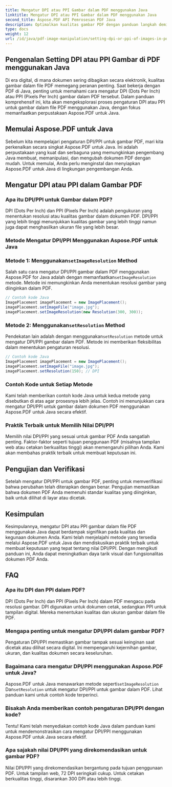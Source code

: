 ```yaml
---
title: Mengatur DPI atau PPI Gambar dalam PDF menggunakan Java
linktitle: Mengatur DPI atau PPI Gambar dalam PDF menggunakan Java
second_title: Aspose.PDF API Pemrosesan PDF Java
description: Optimalkan kualitas gambar PDF dengan panduan langkah demi langkah kami tentang pengaturan DPI/PPI di PDF menggunakan Java. Pelajari cara menyempurnakan dokumen Anda untuk tampilan cetak dan digital.
type: docs
weight: 12
url: /id/java/pdf-image-manipulation/setting-dpi-or-ppi-of-images-in-pdf-using-java/
---
```


## Pengenalan Setting DPI atau PPI Gambar di PDF menggunakan Java

Di era digital, di mana dokumen sering dibagikan secara elektronik, kualitas gambar dalam file PDF memegang peranan penting. Saat bekerja dengan PDF di Java, penting untuk memahami cara mengatur DPI (Dots Per Inch) atau PPI (Pixels Per Inch) gambar dalam PDF tersebut. Dalam panduan komprehensif ini, kita akan mengeksplorasi proses pengaturan DPI atau PPI untuk gambar dalam file PDF menggunakan Java, dengan fokus memanfaatkan perpustakaan Aspose.PDF untuk Java.

## Memulai Aspose.PDF untuk Java

Sebelum kita mempelajari pengaturan DPI/PPI untuk gambar PDF, mari kita perkenalkan secara singkat Aspose.PDF untuk Java. Ini adalah perpustakaan yang kuat dan serbaguna yang memungkinkan pengembang Java membuat, memanipulasi, dan mengubah dokumen PDF dengan mudah. Untuk memulai, Anda perlu menginstal dan menyiapkan Aspose.PDF untuk Java di lingkungan pengembangan Anda.

## Mengatur DPI atau PPI dalam Gambar PDF

### Apa itu DPI/PPI untuk Gambar dalam PDF?

DPI (Dots Per Inch) dan PPI (Pixels Per Inch) adalah pengukuran yang menentukan resolusi atau kualitas gambar dalam dokumen PDF. DPI/PPI yang lebih tinggi menunjukkan kualitas gambar yang lebih tinggi namun juga dapat menghasilkan ukuran file yang lebih besar.

### Metode Mengatur DPI/PPI Menggunakan Aspose.PDF untuk Java

###  Metode 1: Menggunakan`setImageResolution` Method

 Salah satu cara mengatur DPI/PPI gambar dalam PDF menggunakan Aspose.PDF for Java adalah dengan memanfaatkan`setImageResolution` metode. Metode ini memungkinkan Anda menentukan resolusi gambar yang diinginkan dalam PDF.

```java
// Contoh kode Java
ImagePlacement imagePlacement = new ImagePlacement();
imagePlacement.setImageFile("image.jpg");
imagePlacement.setImageResolution(new Resolution(300, 300));
```

###  Metode 2: Menggunakan`setResolution` Method

 Pendekatan lain adalah dengan menggunakan`setResolution` metode untuk mengatur DPI/PPI gambar dalam PDF. Metode ini memberikan fleksibilitas dalam menentukan pengaturan resolusi.

```java
// Contoh kode Java
ImagePlacement imagePlacement = new ImagePlacement();
imagePlacement.setImageFile("image.jpg");
imagePlacement.setResolution(150); // DPI
```

### Contoh Kode untuk Setiap Metode

Kami telah memberikan contoh kode Java untuk kedua metode yang disebutkan di atas agar prosesnya lebih jelas. Contoh ini menunjukkan cara mengatur DPI/PPI untuk gambar dalam dokumen PDF menggunakan Aspose.PDF untuk Java secara efektif.

### Praktik Terbaik untuk Memilih Nilai DPI/PPI

Memilih nilai DPI/PPI yang sesuai untuk gambar PDF Anda sangatlah penting. Faktor-faktor seperti tujuan penggunaan PDF (misalnya tampilan web atau cetakan berkualitas tinggi) akan memengaruhi pilihan Anda. Kami akan membahas praktik terbaik untuk membuat keputusan ini.

## Pengujian dan Verifikasi

Setelah mengatur DPI/PPI untuk gambar PDF, penting untuk memverifikasi bahwa perubahan telah diterapkan dengan benar. Pengujian memastikan bahwa dokumen PDF Anda memenuhi standar kualitas yang diinginkan, baik untuk dilihat di layar atau dicetak.

## Kesimpulan

Kesimpulannya, mengatur DPI atau PPI gambar dalam file PDF menggunakan Java dapat berdampak signifikan pada kualitas dan kegunaan dokumen Anda. Kami telah menjelajahi metode yang tersedia melalui Aspose.PDF untuk Java dan mendiskusikan praktik terbaik untuk membuat keputusan yang tepat tentang nilai DPI/PPI. Dengan mengikuti panduan ini, Anda dapat meningkatkan daya tarik visual dan fungsionalitas dokumen PDF Anda.

## FAQ

### Apa itu DPI dan PPI dalam PDF?

DPI (Dots Per Inch) dan PPI (Pixels Per Inch) dalam PDF mengacu pada resolusi gambar. DPI digunakan untuk dokumen cetak, sedangkan PPI untuk tampilan digital. Mereka menentukan kualitas dan ukuran gambar dalam file PDF.

### Mengapa penting untuk mengatur DPI/PPI dalam gambar PDF?

Pengaturan DPI/PPI memastikan gambar tampak sesuai keinginan saat dicetak atau dilihat secara digital. Ini mempengaruhi kejernihan gambar, ukuran, dan kualitas dokumen secara keseluruhan.

### Bagaimana cara mengatur DPI/PPI menggunakan Aspose.PDF untuk Java?

 Aspose.PDF untuk Java menawarkan metode seperti`setImageResolution` Dan`setResolution` untuk mengatur DPI/PPI untuk gambar dalam PDF. Lihat panduan kami untuk contoh kode terperinci.

### Bisakah Anda memberikan contoh pengaturan DPI/PPI dengan kode?

Tentu! Kami telah menyediakan contoh kode Java dalam panduan kami untuk mendemonstrasikan cara mengatur DPI/PPI menggunakan Aspose.PDF untuk Java secara efektif.

### Apa sajakah nilai DPI/PPI yang direkomendasikan untuk gambar PDF?

Nilai DPI/PPI yang direkomendasikan bergantung pada tujuan penggunaan PDF. Untuk tampilan web, 72 DPI seringkali cukup. Untuk cetakan berkualitas tinggi, disarankan 300 DPI atau lebih tinggi.